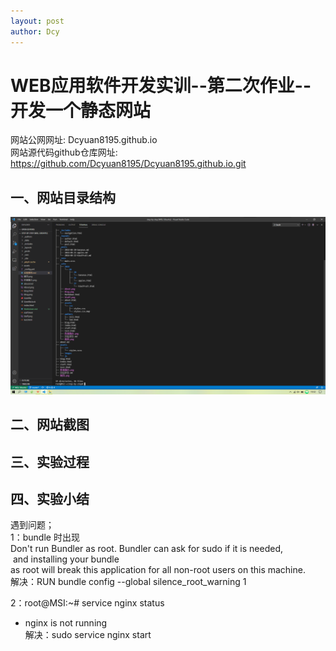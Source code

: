 ```yaml
---
layout: post
author: Dcy
---
```


# WEB应用软件开发实训--第二次作业--开发一个静态网站

网站公网网址: Dcyuan8195.github.io  
网站源代码github仓库网址: https://github.com/Dcyuan8195/Dcyuan8195.github.io.git

## 一、网站目录结构  

![网站目录结构](https://github.com/Dcyuan8195/Dcyuan8195.github.io/blob/master/%E7%BD%91%E7%AB%99%E7%9B%AE%E5%BD%95%E7%BB%93%E6%9E%84.png)    

## 二、网站截图  


## 三、实验过程  


## 四、实验小结  
遇到问题；   
1：bundle 时出现  
Don't run Bundler as root. Bundler can ask for sudo if it is needed,   and installing your bundle  
as root will break this application for all non-root users on this machine.  
解决：RUN bundle config --global silence_root_warning 1  

2：root@MSI:~# service nginx status  
 * nginx is not running  
解决：sudo service nginx start  
